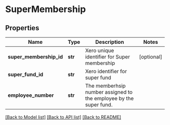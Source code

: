 # SuperMembership

## Properties
Name | Type | Description | Notes
------------ | ------------- | ------------- | -------------
**super_membership_id** | **str** | Xero unique identifier for Super membership | [optional] 
**super_fund_id** | **str** | Xero identifier for super fund | 
**employee_number** | **str** | The memberhsip number assigned to the employee by the super fund. | 

[[Back to Model list]](../README.md#documentation-for-models) [[Back to API list]](../README.md#documentation-for-api-endpoints) [[Back to README]](../README.md)


